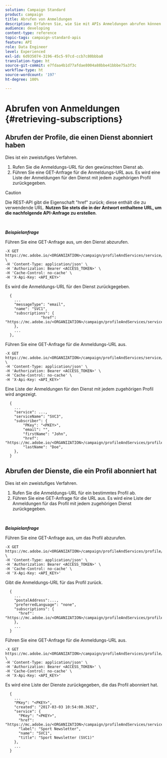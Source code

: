 ```yaml
---
solution: Campaign Standard
product: campaign
title: Abrufen von Anmeldungen
description: Erfahren Sie, wie Sie mit APIs Anmeldungen abrufen können.
audience: developing
content-type: reference
topic-tags: campaign-standard-apis
feature: API
role: Data Engineer
level: Experienced
exl-id: 6d935074-3196-45c5-97cd-ccb7c80bbba8
translation-type: ht
source-git-commit: e7fdaa4b1d77afdae8004a88bbe41bbbe75a3f3c
workflow-type: ht
source-wordcount: '197'
ht-degree: 100%

---
```


# Abrufen von Anmeldungen {#retrieving-subscriptions}

## Abrufen der Profile, die einen Dienst abonniert haben

Dies ist ein zweistufiges Verfahren.

1. Rufen Sie die Anmeldungs-URL für den gewünschten Dienst ab.
1. Führen Sie eine GET-Anfrage für die Anmeldungs-URL aus. Es wird eine Liste der Anmeldungen für den Dienst mit jedem zugehörigen Profil zurückgegeben.

>[!CAUTION]
>
>Die REST-API gibt die Eigenschaft &quot;href&quot; zurück; diese enthält die zu verwendende URL. <b>Nutzen Sie stets die in der Antwort enthaltene URL, um die nachfolgende API-Anfrage zu erstellen</b>.

<br/>

***Beispielanfrage***

Führen Sie eine GET-Anfrage aus, um den Dienst abzurufen.

```
-X GET https://mc.adobe.io/<ORGANIZATION>/campaign/profileAndServices/service/<PKEY> \
-H 'Content-Type: application/json' \
-H 'Authorization: Bearer <ACCESS_TOKEN>' \
-H 'Cache-Control: no-cache' \
-H 'X-Api-Key: <API_KEY>'
```

Es wird die Anmeldungs-URL für den Dienst zurückgegeben.

```
  {
    ...
    "messageType": "email",
    "name": "SVC1",
    "subscriptions": {
                "href": "https://mc.adobe.io/<ORGANIZATION>/campaign/profileAndServices/service/<PKEY>/subscriptions/"
    },
    ...
  },
```

Führen Sie eine GET-Anfrage für die Anmeldungs-URL aus.

```
-X GET https://mc.adobe.io/<ORGANIZATION>/campaign/profileAndServices/service/<PKEY>/subscriptions \
-H 'Content-Type: application/json' \
-H 'Authorization: Bearer <ACCESS_TOKEN>' \
-H 'Cache-Control: no-cache' \
-H 'X-Api-Key: <API_KEY>'
```

Eine Liste der Anmeldungen für den Dienst mit jedem zugehörigen Profil wird angezeigt.

```
  {
    ...
    "service": ...,
    "serviceName": "SVC3",
    "subscriber": {
        "PKey": "<PKEY>",
        "email": "",
        "firstName": "John",
        "href": "https://mc.adobe.io/<ORGANIZATION>/campaign/profileAndServices/profile/<PKEY>",
        "lastName": "Doe",
    },
  }
```

## Abrufen der Dienste, die ein Profil abonniert hat

Dies ist ein zweistufiges Verfahren.

1. Rufen Sie die Anmeldungs-URL für ein bestimmtes Profil ab.
1. Führen Sie eine GET-Anfrage für die URL aus. Es wird eine Liste der Anmeldungen für das Profil mit jedem zugehörigen Dienst zurückgegeben.

<br/>

***Beispielanfrage***

Führen Sie eine GET-Anfrage aus, um das Profil abzurufen.

```
-X GET https://mc.adobe.io/<ORGANIZATION>/campaign/profileAndServices/profile/<PKEY> \
-H 'Content-Type: application/json' \
-H 'Authorization: Bearer <ACCESS_TOKEN>' \
-H 'Cache-Control: no-cache' \
-H 'X-Api-Key: <API_KEY>'
```

Gibt die Anmeldungs-URL für das Profil zurück.

```
  {
    ...
    "postalAddress":...,
    "preferredLanguage": "none",
    "subscriptions": {
      "href": "https://mc.adobe.io/<ORGANIZATION>/campaign/profileAndServices/profile/<PKEY>/subscriptions/"
    },
    ...
  }
```

Führen Sie eine GET-Anfrage für die Anmeldungs-URL aus.

```
-X GET https://mc.adobe.io/<ORGANIZATION>/campaign/profileAndServices/profile/<PKEY>/subscriptions \
-H 'Content-Type: application/json' \
-H 'Authorization: Bearer <ACCESS_TOKEN>' \
-H 'Cache-Control: no-cache' \
-H 'X-Api-Key: <API_KEY>'
```

Es wird eine Liste der Dienste zurückgegeben, die das Profil abonniert hat.

```
  {
    ...
    "PKey": "<PKEY>",
    "created": "2017-03-03 10:54:00.363Z",
    "service": {
      "PKey": "<PKEY>",
      "href": "https://mc.adobe.io/<ORGANIZATION>/campaign/profileAndServices/service/<PKEY>",
      "label": "Sport Newsletter",
      "name": "SVC1",
      "title": "Sport Newsletter (SVC1)"
    },
    ...
  }
```
